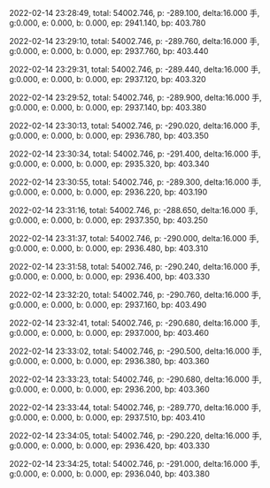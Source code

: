 2022-02-14 23:28:49, total: 54002.746, p: -289.100, delta:16.000 手, g:0.000, e: 0.000, b: 0.000, ep: 2941.140, bp: 403.780

2022-02-14 23:29:10, total: 54002.746, p: -289.760, delta:16.000 手, g:0.000, e: 0.000, b: 0.000, ep: 2937.760, bp: 403.440

2022-02-14 23:29:31, total: 54002.746, p: -289.440, delta:16.000 手, g:0.000, e: 0.000, b: 0.000, ep: 2937.120, bp: 403.320

2022-02-14 23:29:52, total: 54002.746, p: -289.900, delta:16.000 手, g:0.000, e: 0.000, b: 0.000, ep: 2937.140, bp: 403.380

2022-02-14 23:30:13, total: 54002.746, p: -290.020, delta:16.000 手, g:0.000, e: 0.000, b: 0.000, ep: 2936.780, bp: 403.350

2022-02-14 23:30:34, total: 54002.746, p: -291.400, delta:16.000 手, g:0.000, e: 0.000, b: 0.000, ep: 2935.320, bp: 403.340

2022-02-14 23:30:55, total: 54002.746, p: -289.300, delta:16.000 手, g:0.000, e: 0.000, b: 0.000, ep: 2936.220, bp: 403.190

2022-02-14 23:31:16, total: 54002.746, p: -288.650, delta:16.000 手, g:0.000, e: 0.000, b: 0.000, ep: 2937.350, bp: 403.250

2022-02-14 23:31:37, total: 54002.746, p: -290.000, delta:16.000 手, g:0.000, e: 0.000, b: 0.000, ep: 2936.480, bp: 403.310

2022-02-14 23:31:58, total: 54002.746, p: -290.240, delta:16.000 手, g:0.000, e: 0.000, b: 0.000, ep: 2936.400, bp: 403.330

2022-02-14 23:32:20, total: 54002.746, p: -290.760, delta:16.000 手, g:0.000, e: 0.000, b: 0.000, ep: 2937.160, bp: 403.490

2022-02-14 23:32:41, total: 54002.746, p: -290.680, delta:16.000 手, g:0.000, e: 0.000, b: 0.000, ep: 2937.000, bp: 403.460

2022-02-14 23:33:02, total: 54002.746, p: -290.500, delta:16.000 手, g:0.000, e: 0.000, b: 0.000, ep: 2936.380, bp: 403.360

2022-02-14 23:33:23, total: 54002.746, p: -290.680, delta:16.000 手, g:0.000, e: 0.000, b: 0.000, ep: 2936.200, bp: 403.360

2022-02-14 23:33:44, total: 54002.746, p: -289.770, delta:16.000 手, g:0.000, e: 0.000, b: 0.000, ep: 2937.510, bp: 403.410

2022-02-14 23:34:05, total: 54002.746, p: -290.220, delta:16.000 手, g:0.000, e: 0.000, b: 0.000, ep: 2936.420, bp: 403.330

2022-02-14 23:34:25, total: 54002.746, p: -291.000, delta:16.000 手, g:0.000, e: 0.000, b: 0.000, ep: 2936.040, bp: 403.380